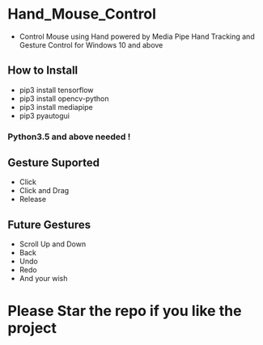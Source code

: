 # Hand_Mouse_Control

- Control Mouse using Hand powered by Media Pipe Hand Tracking and Gesture Control for Windows 10 and above

## How to Install

- pip3 install tensorflow
- pip3 install opencv-python
- pip3 install mediapipe
- pip3 pyautogui

### Python3.5 and above needed !

## Gesture Suported

- Click
- Click and Drag
- Release

## Future Gestures

- Scroll Up and Down
- Back
- Undo
- Redo
- And your wish

# Please Star the repo if you like the project
